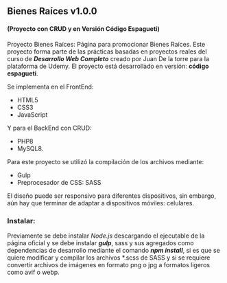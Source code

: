 ## Bienes Raíces v1.0.0
#### (Proyecto con CRUD y en Versión Código Espagueti)

Proyecto Bienes Raíces: Página para promocionar Bienes Raíces. Este proyecto forma parte de las prácticas basadas en proyectos reales del curso de **_Desarrollo Web Completo_** creado por Juan De la torre para la plataforma de Udemy. El proyecto está desarrollado en versión: **código espagueti**.

Se implementa en el FrontEnd:
* HTML5
* CSS3
* JavaScript

Y para el BackEnd con CRUD:
* PHP8
* MySQL8.

Para este proyecto se utilizó la compilación de los archivos mediante:
* Gulp
* Preprocesador de CSS: SASS

El diseño puede ser responsivo para diferentes dispositivos, sin embargo, aún hay que terminar de adaptar a dispositivos móviles: celulares.


### Instalar:

Previamente se debe instalar _Node.js_ descargando el ejecutable de la página oficial y se debe instalar **_gulp_**, sass y sus agregados como dependencias de desarrollo mediante el comando **_npm install_**, si es que se quiere modificar y compilar los archivos *.scss de SASS y si se requiere convertir archivos de imágenes en formato png o jpg a formatos ligeros como avif o webp.
